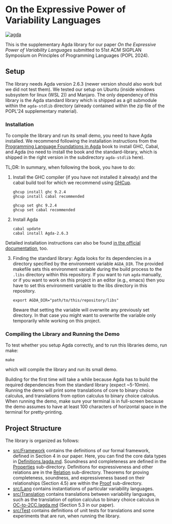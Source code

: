 ﻿
# On the Expressive Power of Variability Languages

[![agda][agda-badge-version-svg]][agda-badge-version-url]

This is the supplementary Agda library for our paper _On the Expressive Power of Variability Languages_ submitted to 51st ACM SIGPLAN Symposium on Principles of Programming Languages (POPL 2024).

## Setup

The library needs Agda version 2.6.3 (newer version should also work but we did not test them). We tested our setup on Ubuntu (inside windows subsystem for linux (WSL 2)) and Manjaro. The only dependency of this library is the Agda standard library which is shipped as a git submodule within the `agda-stdlib` directory (already contained within the zip file of the POPL'24 supplementary material).

### Installation

To compile the library and run its small demo, you need to have Agda installed.
We recommend following the installation instructions from the [Programming Language Foundations in Agda](https://plfa.github.io/GettingStarted/) book to install GHC, Cabal, and Agda (no need to install the book and the standard-library, which is shipped in the right version in the subdirectory `agda-stdlib` here).

TL;DR: In summary, when following the book, you have to do:

1. Install the GHC compiler (if you have not installed it already) and the cabal build tool for which we recommend using [GHCup](https://www.haskell.org/ghcup/).

    ```shell
    ghcup install ghc 9.2.4
    ghcup install cabal recommended

    ghcup set ghc 9.2.4
    ghcup set cabal recommended
    ```

2. Install Agda

    ```shell
    cabal update
    cabal install Agda-2.6.3
    ```

Detailed installation instructions can also be found [in the official documentation](https://agda.readthedocs.io/en/v2.6.3/getting-started/installation.html), too.

3. Finding the standard library: Agda looks for its dependencies in a directory specified by the environment variable `AGDA_DIR`. The provided makefile sets this environment variable during the build process to the `.libs` directory within this repository. If you want to run `agda` manually, or if you want to work on this project in an editor (e.g., emacs) then you have to set this environment variable to the libs directory in this repository.

    ```shell
    export AGDA_DIR="path/to/this/repository/libs"
    ```

    Beware that setting the variable will overwrite any previously set directory. In that case you might want to overwrite the variable only temporarily while working on this project.

### Compiling the Library and Running the Demo

To test whether you setup Agda correctly, and to run this libraries demo, run make:
```shell
make
```
which will compile the library and run its small demo.

Building for the first time will take a while because Agda has to build the required dependencies from the standard library (expect ~5-10min). Running the demo will print some translations of core to binary choice calculus, and translations from option calculus to binary choice calculus. When running the demo, make sure your terminal is in full-screen because the demo assumes to have at least 100 characters of horizontal space in the terminal for pretty-printing.

## Project Structure

The library is organized as follows:

- [src/Framework](src/Framework) contains the definitions of our formal framework, defined in Section 4 in our paper.
  Here, you can find the core data types in [Definitions.lagda.md](src/Framework/Definitions.lagda.md).
  Soundness and completeness are defined in the [Properties](src/Framework/Properties) sub-directory.
  Definitions for expressiveness and other relations are in the [Relation](src/Framework/Relation) sub-directory.
  Theorems for proving completeness, soundness, and expressiveness based on their relationships (Section 4.5) are within the [Proof](src/Framework/Proof) sub-directory.
- [src/Lang](src/Lang) contains instantiations of particular variability languages.
- [src/Translation](src/Translation) contains translations between variability languages, such as the translation of option calculus to binary choice calculus in [OC-to-2CC.lagda.md](src/Translation/OC-to-2CC.lagda.md) (Section 5.3 in our paper).
- [src/Test](src/Test) contains definitions of unit tests for translations and some experiments that are run, when running the library.

[agda-badge-version-svg]: https://img.shields.io/badge/agda-v2.6.3-blue.svg
[agda-badge-version-url]: https://github.com/agda/agda/releases/tag/v2.6.3

